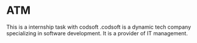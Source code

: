 # ATM
This is a internship task with codsoft .codsoft is a dynamic tech company specializing in software development. It is a provider of IT management.

